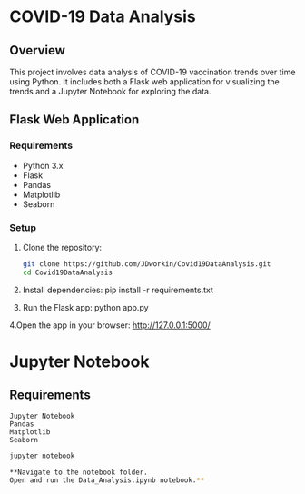 # COVID-19 Data Analysis

## Overview

This project involves data analysis of COVID-19 vaccination trends over time using Python. It includes both a Flask web application for visualizing the trends and a Jupyter Notebook for exploring the data.

## Flask Web Application

### Requirements
- Python 3.x
- Flask
- Pandas
- Matplotlib
- Seaborn

### Setup

1. Clone the repository:
   ```bash
   git clone https://github.com/JDworkin/Covid19DataAnalysis.git
   cd Covid19DataAnalysis

2. Install dependencies:
   pip install -r requirements.txt

3. Run the Flask app:
   python app.py

4.Open the app in your browser: http://127.0.0.1:5000/

# Jupyter Notebook
## Requirements

    Jupyter Notebook
    Pandas
    Matplotlib
    Seaborn

```bash
jupyter notebook

**Navigate to the notebook folder.
Open and run the Data_Analysis.ipynb notebook.**
